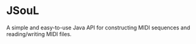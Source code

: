 JSouL
=====

A simple and easy-to-use Java API for constructing MIDI sequences and reading/writing MIDI files.